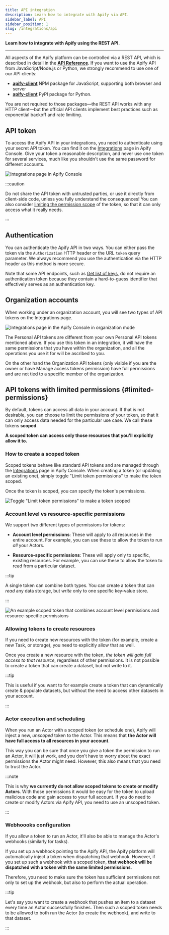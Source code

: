 ```yaml
---
title: API integration
description: Learn how to integrate with Apify via API.
sidebar_label: API
sidebar_position: 1
slug: /integrations/api
---
```


**Learn how to integrate with Apify using the REST API.**

---

All aspects of the Apify platform can be controlled via a REST API, which is described in detail in the [**API Reference**](/api/v2).
If you want to use the Apify API from JavaScript/Node.js or Python, we strongly recommend to use one of our API clients:

- [**apify-client**](/api/client/js/) NPM package for JavaScript, supporting both browser and server
- [**apify-client**](/api/client/python/) PyPI package for Python.

You are not required to those packages—the REST API works with any HTTP client—but the official API clients implement best practices such as exponential backoff and rate limiting.

## API token

To access the Apify API in your integrations, you need to authenticate using your secret API token. You can find it on the [Integrations](https://console.apify.com/settings/integrations) page in Apify Console. Give your token a reasonable description, and never use one token for several services, much like you shouldn't use the same password for different accounts.

![Integrations page in Apify Console](../images/api-token.png)

:::caution

Do not share the API token with untrusted parties, or use it directly from client-side code,
unless you fully understand the consequences! You can also consider  [limiting the permission scope](#limited-permissions) of the token, so that it can only access what it really needs.

:::

## Authentication

You can authenticate the Apify API in two ways. You can either pass the token via the `Authorization` HTTP header or the URL `token` query parameter. We always recommend you use the authentication via the HTTP header as this method is more secure.

Note that some API endpoints, such as [Get list of keys](/api/v2#/reference/key-value-stores/key-collection/get-list-of-keys),
do not require an authentication token because they contain a hard-to-guess identifier that effectively serves as an authentication key.

## Organization accounts

When working under an organization account, you will see two types of API tokens on the Integrations page.

![Integrations page in the Apify Console in organization mode](../images/api-token-organization.png)

The Personal API tokens are different from your own Personal API tokens mentioned above. If you use this token in an integration, it will have the same permissions that you have within the organization, and all the operations you use it for will be ascribed to you.

On the other hand the Organization API tokens (only visible if you are the owner or have Manage access tokens permission) have full permissions and are not tied to a specific member of the organization.

## API tokens with limited permissions {#limited-permissions}

By default, tokens can access all data in your account. If that is not desirable, you can choose to limit the permissions of your token, so that it can only access data needed for the particular use case. We call these tokens **scoped**.

**A scoped token can access only those resources that you'll explicitly allow it to.**

### How to create a scoped token

Scoped tokens behave like standard API tokens and are managed through the [Integrations](https://console.apify.com/settings/integrations) page in Apify Console. When creating a token (or updating an existing one), simply toggle "Limit token permissions" to make the token scoped.

Once the token is scoped, you can specify the token's permissions.

![Toggle "Limit token permissions" to make a token scoped](../images/api-token-scoped.png)

### Account level vs resource-specific permissions

We support two different types of permissions for tokens:

- **Account level permissions**: These will apply to all resources in the entire account. For example, you can use these to allow the token to run _all_ your Actors.

- **Resource-specific permissions**: These will apply only to specific, existing resources. For example, you can use these to allow the token to read from a particular dataset.

:::tip

A single token can combine both types. You can create a token that can _read_ any data storage, but _write_ only to one specific key-value store.

:::

![An example scoped token that combines account level permissions and resource-specific permissions](../images/api-token-scoped-with-combining-permissions.png)

### Allowing tokens to create resources

If you need to create new resources with the token (for example, create a new Task, or storage), you need to explicitly allow that as well.

Once you create a new resource with the token, _the token will gain full access to that resource_, regardless of other permissions. It is not possible to create a token that can create a dataset, but not write to it.

:::tip

This is useful if you want to for example create a token that can dynamically create & populate datasets, but without the need to access other datasets in your account.

:::

### Actor execution and scheduling

When you run an Actor with a scoped token (or schedule one), Apify will inject a new, _unscoped_ token to the Actor. This means that **the Actor will have full access to all resources in your account**.

This way you can be sure that once you give a token the permission to run an Actor, it will just work, and you don't have to worry
about the exact permissions the Actor might need. However, this also means that you need to trust the Actor.

:::note

This is why **we currently do not allow scoped tokens to create or modify Actors**. With those permissions it would be easy for the token to upload malicious code and gain access to your full account. If you do need to create or modify Actors via Apify API, you need to use an unscoped token.

:::

### Webhoooks configuration

If you allow a token to run an Actor, it'll also be able to manage the Actor's webhooks (similarly for tasks).

If you set up a webhook pointing to the Apify API, the Apify platform will automatically inject a token when dispatching that webhook. However, if you set up such a webhook with a scoped token, **that webhook will be dispatched with a token with the same limited permissions**.

Therefore, you need to make sure the token has sufficient permissions not only to set up the webhook, but also to perform the actual operation.

:::tip

Let's say you want to create a webhook that pushes an item to a dataset every time an Actor successfully finishes. Then such a scoped token needs to be allowed to both run the Actor (to create the webhook), and write to that dataset.

:::
